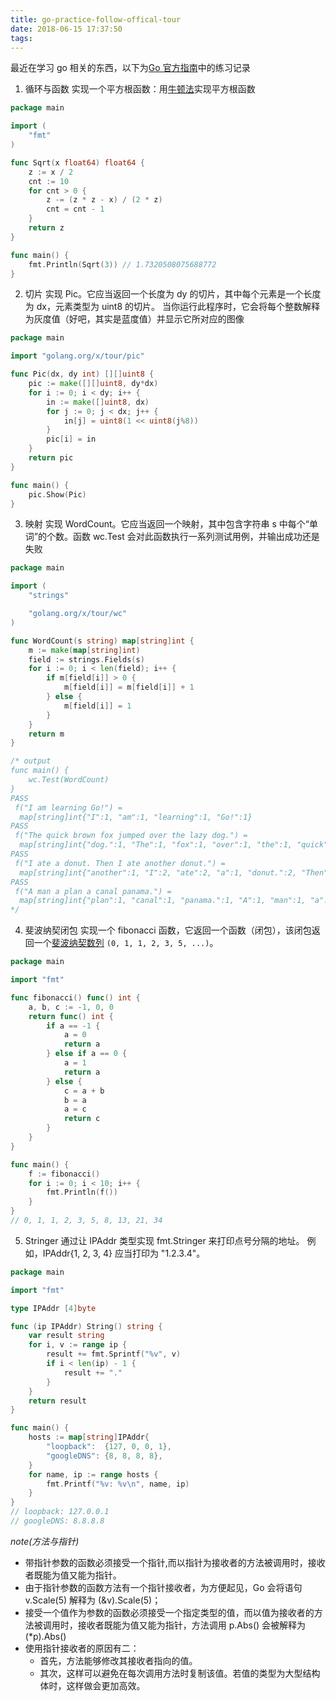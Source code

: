 ```yaml
---
title: go-practice-follow-offical-tour
date: 2018-06-15 17:37:50
tags:
---
```


最近在学习 go 相关的东西，以下为[Go 官方指南](https://tour.go-zh.org/welcome/1)中的练习记录

1. 循环与函数
   实现一个平方根函数：用[牛顿法](https://zh.wikipedia.org/wiki/%E7%89%9B%E9%A1%BF%E6%B3%95)实现平方根函数
     <!-- more -->

```go
package main

import (
    "fmt"
)

func Sqrt(x float64) float64 {
    z := x / 2
    cnt := 10
    for cnt > 0 {
        z -= (z * z - x) / (2 * z)
        cnt = cnt - 1
    }
    return z
}

func main() {
    fmt.Println(Sqrt(3)) // 1.7320508075688772
}
```

2. 切片
   实现 Pic。它应当返回一个长度为 dy 的切片，其中每个元素是一个长度为 dx，元素类型为 uint8 的切片。
   当你运行此程序时，它会将每个整数解释为灰度值（好吧，其实是蓝度值）并显示它所对应的图像

```go
package main

import "golang.org/x/tour/pic"

func Pic(dx, dy int) [][]uint8 {
    pic := make([][]uint8, dy*dx)
    for i := 0; i < dy; i++ {
        in := make([]uint8, dx)
        for j := 0; j < dx; j++ {
            in[j] = uint8(1 << uint8(j%8))
        }
        pic[i] = in
    }
    return pic
}

func main() {
    pic.Show(Pic)
}
```

3. 映射
   实现 WordCount。它应当返回一个映射，其中包含字符串 s 中每个“单词”的个数。函数 wc.Test 会对此函数执行一系列测试用例，并输出成功还是失败

```go
package main

import (
    "strings"

    "golang.org/x/tour/wc"
)

func WordCount(s string) map[string]int {
    m := make(map[string]int)
    field := strings.Fields(s)
    for i := 0; i < len(field); i++ {
        if m[field[i]] > 0 {
            m[field[i]] = m[field[i]] + 1
        } else {
            m[field[i]] = 1
        }
    }
    return m
}

/* output
func main() {
    wc.Test(WordCount)
}
PASS
 f("I am learning Go!") =
  map[string]int{"I":1, "am":1, "learning":1, "Go!":1}
PASS
 f("The quick brown fox jumped over the lazy dog.") =
  map[string]int{"dog.":1, "The":1, "fox":1, "over":1, "the":1, "quick":1, "brown":1, "jumped":1, "lazy":1}
PASS
 f("I ate a donut. Then I ate another donut.") =
  map[string]int{"another":1, "I":2, "ate":2, "a":1, "donut.":2, "Then":1}
PASS
 f("A man a plan a canal panama.") =
  map[string]int{"plan":1, "canal":1, "panama.":1, "A":1, "man":1, "a":2}
*/

```

4. 斐波纳契闭包
   实现一个 fibonacci 函数，它返回一个函数（闭包），该闭包返回一个[斐波纳契数列](https://zh.wikipedia.org/wiki/%E6%96%90%E6%B3%A2%E9%82%A3%E5%A5%91%E6%95%B0%E5%88%97) `(0, 1, 1, 2, 3, 5, ...)`。

```go
package main

import "fmt"

func fibonacci() func() int {
    a, b, c := -1, 0, 0
    return func() int {
        if a == -1 {
            a = 0
            return a
        } else if a == 0 {
            a = 1
            return a
        } else {
            c = a + b
            b = a
            a = c
            return c
        }
    }
}

func main() {
    f := fibonacci()
    for i := 0; i < 10; i++ {
        fmt.Println(f())
    }
}
// 0, 1, 1, 2, 3, 5, 8, 13, 21, 34
```

<!-- next start https://tour.go-zh.org/methods/9 -->

5. Stringer
   通过让 IPAddr 类型实现 fmt.Stringer 来打印点号分隔的地址。
   例如，IPAddr{1, 2, 3, 4} 应当打印为 "1.2.3.4"。

```go
package main

import "fmt"

type IPAddr [4]byte

func (ip IPAddr) String() string {
    var result string
    for i, v := range ip {
        result += fmt.Sprintf("%v", v)
        if i < len(ip) - 1 {
            result += "."
        }
    }
    return result
}

func main() {
    hosts := map[string]IPAddr{
        "loopback":  {127, 0, 0, 1},
        "googleDNS": {8, 8, 8, 8},
    }
    for name, ip := range hosts {
        fmt.Printf("%v: %v\n", name, ip)
    }
}
// loopback: 127.0.0.1
// googleDNS: 8.8.8.8
```

_note(方法与指针)_

- 带指针参数的函数必须接受一个指针,而以指针为接收者的方法被调用时，接收者既能为值又能为指针。
- 由于指针参数的函数方法有一个指针接收者，为方便起见，Go 会将语句 v.Scale(5) 解释为 (&v).Scale(5)；
- 接受一个值作为参数的函数必须接受一个指定类型的值，而以值为接收者的方法被调用时，接收者既能为值又能为指针，方法调用 p.Abs() 会被解释为 (\*p).Abs()
- 使用指针接收者的原因有二：
  - 首先，方法能够修改其接收者指向的值。
  - 其次，这样可以避免在每次调用方法时复制该值。若值的类型为大型结构体时，这样做会更加高效。
